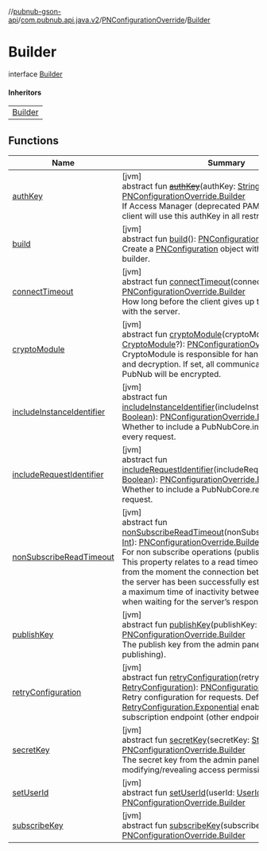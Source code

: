 //[pubnub-gson-api](../../../../index.md)/[com.pubnub.api.java.v2](../../index.md)/[PNConfigurationOverride](../index.md)/[Builder](index.md)

# Builder

interface [Builder](index.md)

#### Inheritors

| |
|---|
| [Builder](../../-p-n-configuration/-builder/index.md) |

## Functions

| Name | Summary |
|---|---|
| [authKey](auth-key.md) | [jvm]<br>abstract fun [~~authKey~~](auth-key.md)(authKey: [String](https://kotlinlang.org/api/latest/jvm/stdlib/kotlin-stdlib/kotlin/-string/index.html)): [PNConfigurationOverride.Builder](index.md)<br>If Access Manager (deprecated PAM v2) is utilized, client will use this authKey in all restricted requests. |
| [build](build.md) | [jvm]<br>abstract fun [build](build.md)(): [PNConfiguration](../../-p-n-configuration/index.md)<br>Create a [PNConfiguration](../../-p-n-configuration/index.md) object with values from this builder. |
| [connectTimeout](connect-timeout.md) | [jvm]<br>abstract fun [connectTimeout](connect-timeout.md)(connectTimeout: [Int](https://kotlinlang.org/api/latest/jvm/stdlib/kotlin-stdlib/kotlin/-int/index.html)): [PNConfigurationOverride.Builder](index.md)<br>How long before the client gives up trying to connect with the server. |
| [cryptoModule](crypto-module.md) | [jvm]<br>abstract fun [cryptoModule](crypto-module.md)(cryptoModule: [CryptoModule](../../../../../../pubnub-kotlin/pubnub-kotlin-core-api/pubnub-kotlin-core-api/com.pubnub.api.crypto/-crypto-module/index.md)?): [PNConfigurationOverride.Builder](index.md)<br>CryptoModule is responsible for handling encryption and decryption. If set, all communications to and from PubNub will be encrypted. |
| [includeInstanceIdentifier](include-instance-identifier.md) | [jvm]<br>abstract fun [includeInstanceIdentifier](include-instance-identifier.md)(includeInstanceIdentifier: [Boolean](https://kotlinlang.org/api/latest/jvm/stdlib/kotlin-stdlib/kotlin/-boolean/index.html)): [PNConfigurationOverride.Builder](index.md)<br>Whether to include a PubNubCore.instanceId with every request. |
| [includeRequestIdentifier](include-request-identifier.md) | [jvm]<br>abstract fun [includeRequestIdentifier](include-request-identifier.md)(includeRequestIdentifier: [Boolean](https://kotlinlang.org/api/latest/jvm/stdlib/kotlin-stdlib/kotlin/-boolean/index.html)): [PNConfigurationOverride.Builder](index.md)<br>Whether to include a PubNubCore.requestId with every request. |
| [nonSubscribeReadTimeout](non-subscribe-read-timeout.md) | [jvm]<br>abstract fun [nonSubscribeReadTimeout](non-subscribe-read-timeout.md)(nonSubscribeReadTimeout: [Int](https://kotlinlang.org/api/latest/jvm/stdlib/kotlin-stdlib/kotlin/-int/index.html)): [PNConfigurationOverride.Builder](index.md)<br>For non subscribe operations (publish, herenow, etc), This property relates to a read timeout that is applied from the moment the connection between a client and the server has been successfully established. It defines a maximum time of inactivity between two data packets when waiting for the server’s response. |
| [publishKey](publish-key.md) | [jvm]<br>abstract fun [publishKey](publish-key.md)(publishKey: [String](https://kotlinlang.org/api/latest/jvm/stdlib/kotlin-stdlib/kotlin/-string/index.html)): [PNConfigurationOverride.Builder](index.md)<br>The publish key from the admin panel (only required if publishing). |
| [retryConfiguration](retry-configuration.md) | [jvm]<br>abstract fun [retryConfiguration](retry-configuration.md)(retryConfiguration: [RetryConfiguration](../../../../../../pubnub-kotlin/pubnub-kotlin-core-api/pubnub-kotlin-core-api/com.pubnub.api.retry/-retry-configuration/index.md)): [PNConfigurationOverride.Builder](index.md)<br>Retry configuration for requests. Defaults to [RetryConfiguration.Exponential](../../../../../../pubnub-kotlin/pubnub-kotlin-core-api/pubnub-kotlin-core-api/com.pubnub.api.retry/-retry-configuration/-exponential/index.md) enabled only for subscription endpoint (other endpoints are excluded). |
| [secretKey](secret-key.md) | [jvm]<br>abstract fun [secretKey](secret-key.md)(secretKey: [String](https://kotlinlang.org/api/latest/jvm/stdlib/kotlin-stdlib/kotlin/-string/index.html)): [PNConfigurationOverride.Builder](index.md)<br>The secret key from the admin panel (only required for modifying/revealing access permissions). |
| [setUserId](set-user-id.md) | [jvm]<br>abstract fun [setUserId](set-user-id.md)(userId: [UserId](../../../../../../pubnub-kotlin/pubnub-kotlin-core-api/pubnub-kotlin-core-api/com.pubnub.api/-user-id/index.md)): [PNConfigurationOverride.Builder](index.md) |
| [subscribeKey](subscribe-key.md) | [jvm]<br>abstract fun [subscribeKey](subscribe-key.md)(subscribeKey: [String](https://kotlinlang.org/api/latest/jvm/stdlib/kotlin-stdlib/kotlin/-string/index.html)): [PNConfigurationOverride.Builder](index.md) |
